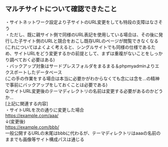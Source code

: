 ## マルチサイトについて確認できたこと
・サイトネットワーク設定より子サイトのURL変更をしても特段の支障はなさそう
<br>
・ただし、既に親サイト側で同様のURL表記を使用している場合は、その後に発行した子サイト側のURLと競合をおこし既存URLのページが閲覧できなくなる
<br>
(これについてはよくよく考えると、シングルサイトでも同様の仕様であるため、サイトURLをどう変更するかの前提として、まずは重複がないことをしっかり調べておく必要はある)
<br>
・バックアップ対象はサードプレスフォルダをまるまる＆phpmyadminよりエクスポートしたデータベース
<br>
(この手の作業をする場合は本当に必要かがわからなくても念には念を...の精神で事前にバックアップをしておくことは必要である)
<br>
Q:サイトURL変更後のテーマディレクトリの名前は変更する必要があるのかどうか...
<br>
[上記に関連する内容]
<br>
・サイトURLを次の通りに変更した場合
<br>
https://example.com/aaa/
<br>
↓(変更後)
<br>
https://example.com/bbb/
<br>
一般公開するURLの末尾はbbbに代わるが、テーマディレクトリはaaaの名前のままでも画像等サイト構成パスは通じる
